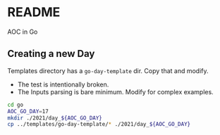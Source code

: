 # README

AOC in Go

## Creating a new Day

Templates directory has a `go-day-template` dir. Copy that and modify.

- The test is intentionally broken.
- The Inputs parsing is bare minimum. Modify for complex examples.

```bash
cd go
AOC_GO_DAY=17
mkdir ./2021/day_${AOC_GO_DAY}
cp ../templates/go-day-template/* ./2021/day_${AOC_GO_DAY}
```
